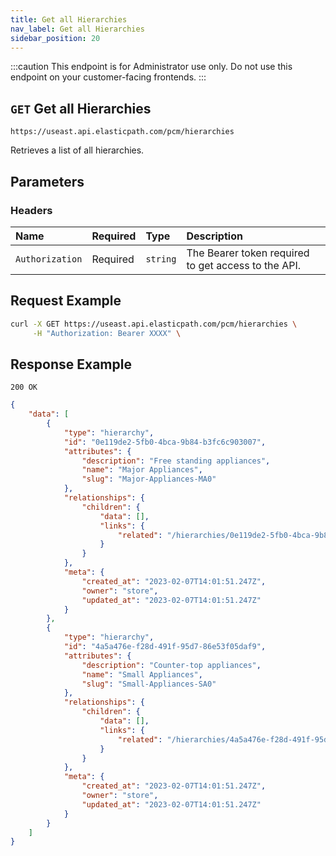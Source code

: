 ```yaml
---
title: Get all Hierarchies
nav_label: Get all Hierarchies
sidebar_position: 20
---
```


:::caution
This endpoint is for Administrator use only. Do not use this endpoint on your customer-facing frontends.
:::

## `GET` Get all Hierarchies

```http
https://useast.api.elasticpath.com/pcm/hierarchies
```

Retrieves a list of all hierarchies.

## Parameters

### Headers

| Name | Required | Type | Description |
| :--- | :--- | :--- | :--- |
| `Authorization` | Required | `string` | The Bearer token required to get access to the API. |

## Request Example

```bash
curl -X GET https://useast.api.elasticpath.com/pcm/hierarchies \
     -H "Authorization: Bearer XXXX" \
```

## Response Example

`200 OK`

```json
{
    "data": [
        {
            "type": "hierarchy",
            "id": "0e119de2-5fb0-4bca-9b84-b3fc6c903007",
            "attributes": {
                "description": "Free standing appliances",
                "name": "Major Appliances",
                "slug": "Major-Appliances-MA0"
            },
            "relationships": {
                "children": {
                    "data": [],
                    "links": {
                        "related": "/hierarchies/0e119de2-5fb0-4bca-9b84-b3fc6c903007/children"
                    }
                }
            },
            "meta": {
                "created_at": "2023-02-07T14:01:51.247Z",
                "owner": "store",
                "updated_at": "2023-02-07T14:01:51.247Z"
            }
        },
        {
            "type": "hierarchy",
            "id": "4a5a476e-f28d-491f-95d7-86e53f05daf9",
            "attributes": {
                "description": "Counter-top appliances",
                "name": "Small Appliances",
                "slug": "Small-Appliances-SA0"
            },
            "relationships": {
                "children": {
                    "data": [],
                    "links": {
                        "related": "/hierarchies/4a5a476e-f28d-491f-95d7-86e53f05daf9/children"
                    }
                }
            },
            "meta": {
                "created_at": "2023-02-07T14:01:51.247Z",
                "owner": "store",
                "updated_at": "2023-02-07T14:01:51.247Z"
            }
        }
    ]
}
```
